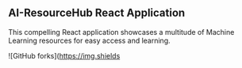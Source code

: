 ## AI-ResourceHub React Application

This compelling React application showcases a multitude of Machine Learning resources for easy access and learning.

![GitHub forks](https://img.shields
